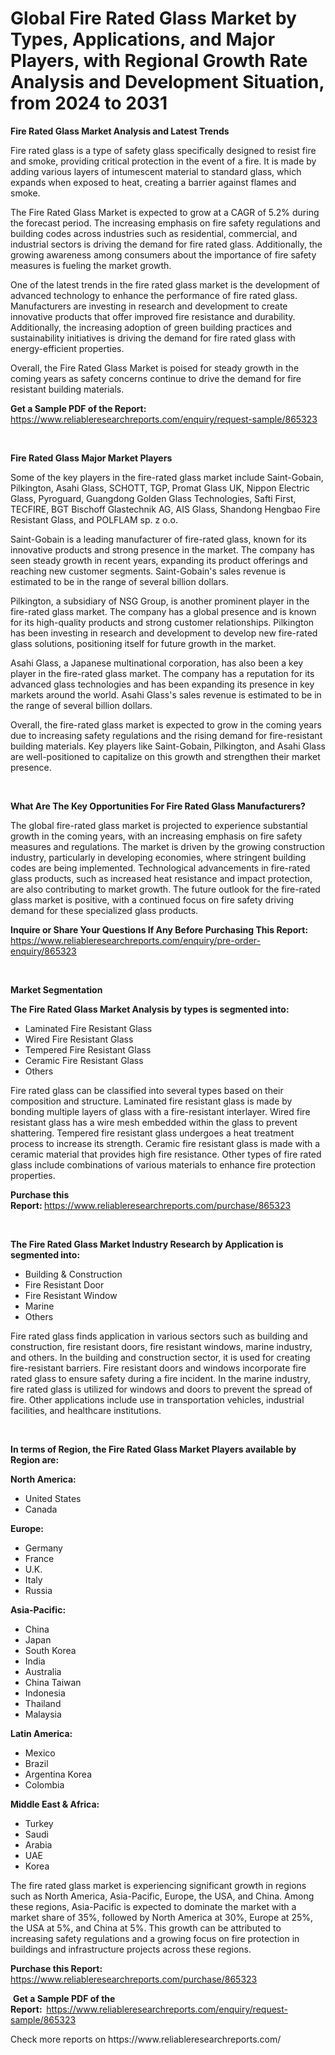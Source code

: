 <p><h1>Global Fire Rated Glass Market by Types, Applications, and Major Players, with Regional Growth Rate Analysis and Development Situation, from 2024 to 2031</h1></p><p><strong>Fire Rated Glass Market Analysis and Latest Trends</strong></p>
<p><p>Fire rated glass is a type of safety glass specifically designed to resist fire and smoke, providing critical protection in the event of a fire. It is made by adding various layers of intumescent material to standard glass, which expands when exposed to heat, creating a barrier against flames and smoke.</p><p>The Fire Rated Glass Market is expected to grow at a CAGR of 5.2% during the forecast period. The increasing emphasis on fire safety regulations and building codes across industries such as residential, commercial, and industrial sectors is driving the demand for fire rated glass. Additionally, the growing awareness among consumers about the importance of fire safety measures is fueling the market growth.</p><p>One of the latest trends in the fire rated glass market is the development of advanced technology to enhance the performance of fire rated glass. Manufacturers are investing in research and development to create innovative products that offer improved fire resistance and durability. Additionally, the increasing adoption of green building practices and sustainability initiatives is driving the demand for fire rated glass with energy-efficient properties.</p><p>Overall, the Fire Rated Glass Market is poised for steady growth in the coming years as safety concerns continue to drive the demand for fire resistant building materials.</p></p>
<p><strong>Get a Sample PDF of the Report:&nbsp;</strong> <a href="https://www.reliableresearchreports.com/enquiry/request-sample/865323">https://www.reliableresearchreports.com/enquiry/request-sample/865323</a></p>
<p>&nbsp;</p>
<p><strong>Fire Rated Glass Major Market Players</strong></p>
<p><p>Some of the key players in the fire-rated glass market include Saint-Gobain, Pilkington, Asahi Glass, SCHOTT, TGP, Promat Glass UK, Nippon Electric Glass, Pyroguard, Guangdong Golden Glass Technologies, Safti First, TECFIRE, BGT Bischoff Glastechnik AG, AIS Glass, Shandong Hengbao Fire Resistant Glass, and POLFLAM sp. z o.o.</p><p>Saint-Gobain is a leading manufacturer of fire-rated glass, known for its innovative products and strong presence in the market. The company has seen steady growth in recent years, expanding its product offerings and reaching new customer segments. Saint-Gobain's sales revenue is estimated to be in the range of several billion dollars.</p><p>Pilkington, a subsidiary of NSG Group, is another prominent player in the fire-rated glass market. The company has a global presence and is known for its high-quality products and strong customer relationships. Pilkington has been investing in research and development to develop new fire-rated glass solutions, positioning itself for future growth in the market.</p><p>Asahi Glass, a Japanese multinational corporation, has also been a key player in the fire-rated glass market. The company has a reputation for its advanced glass technologies and has been expanding its presence in key markets around the world. Asahi Glass's sales revenue is estimated to be in the range of several billion dollars.</p><p>Overall, the fire-rated glass market is expected to grow in the coming years due to increasing safety regulations and the rising demand for fire-resistant building materials. Key players like Saint-Gobain, Pilkington, and Asahi Glass are well-positioned to capitalize on this growth and strengthen their market presence.</p></p>
<p>&nbsp;</p>
<p><strong>What Are The Key Opportunities For Fire Rated Glass Manufacturers?</strong></p>
<p><p>The global fire-rated glass market is projected to experience substantial growth in the coming years, with an increasing emphasis on fire safety measures and regulations. The market is driven by the growing construction industry, particularly in developing economies, where stringent building codes are being implemented. Technological advancements in fire-rated glass products, such as increased heat resistance and impact protection, are also contributing to market growth. The future outlook for the fire-rated glass market is positive, with a continued focus on fire safety driving demand for these specialized glass products.</p></p>
<p><strong>Inquire or Share Your Questions If Any Before Purchasing This Report:</strong> <a href="https://www.reliableresearchreports.com/enquiry/pre-order-enquiry/865323">https://www.reliableresearchreports.com/enquiry/pre-order-enquiry/865323</a></p>
<p>&nbsp;</p>
<p><strong>Market Segmentation</strong></p>
<p><strong>The Fire Rated Glass Market Analysis by types is segmented into:</strong></p>
<p><ul><li>Laminated Fire Resistant Glass</li><li>Wired Fire Resistant Glass</li><li>Tempered Fire Resistant Glass</li><li>Ceramic Fire Resistant Glass</li><li>Others</li></ul></p>
<p><p>Fire rated glass can be classified into several types based on their composition and structure. Laminated fire resistant glass is made by bonding multiple layers of glass with a fire-resistant interlayer. Wired fire resistant glass has a wire mesh embedded within the glass to prevent shattering. Tempered fire resistant glass undergoes a heat treatment process to increase its strength. Ceramic fire resistant glass is made with a ceramic material that provides high fire resistance. Other types of fire rated glass include combinations of various materials to enhance fire protection properties.</p></p>
<p><strong>Purchase this Report:&nbsp;</strong><a href="https://www.reliableresearchreports.com/purchase/865323">https://www.reliableresearchreports.com/purchase/865323</a></p>
<p>&nbsp;</p>
<p><strong>The Fire Rated Glass Market Industry Research by Application is segmented into:</strong></p>
<p><ul><li>Building & Construction</li><li>Fire Resistant Door</li><li>Fire Resistant Window</li><li>Marine</li><li>Others</li></ul></p>
<p><p>Fire rated glass finds application in various sectors such as building and construction, fire resistant doors, fire resistant windows, marine industry, and others. In the building and construction sector, it is used for creating fire-resistant barriers. Fire resistant doors and windows incorporate fire rated glass to ensure safety during a fire incident. In the marine industry, fire rated glass is utilized for windows and doors to prevent the spread of fire. Other applications include use in transportation vehicles, industrial facilities, and healthcare institutions.</p></p>
<p>&nbsp;</p>
<p><strong>In terms of Region, the Fire Rated Glass Market Players available by Region are:</strong></p>
<p>
    <p> <strong> North America: </strong>
        <ul>
            <li>United States</li>
            <li>Canada</li>
        </ul>
        </p> 
    <p> <strong> Europe: </strong>
        <ul>
            <li>Germany</li>
            <li>France</li>
            <li>U.K.</li>
            <li>Italy</li>
            <li>Russia</li>
        </ul>
        </p> 
    <p> <strong> Asia-Pacific: </strong>
        <ul>
            <li>China</li>
            <li>Japan</li>
            <li>South Korea</li>
            <li>India</li>
            <li>Australia</li>
            <li>China Taiwan</li>
            <li>Indonesia</li>
            <li>Thailand</li>
            <li>Malaysia</li>
        </ul>
        </p> 
    <p> <strong> Latin America: </strong>
        <ul>
            <li>Mexico</li>
            <li>Brazil</li>
            <li>Argentina Korea</li>
            <li>Colombia</li>
        </ul>
        </p> 
    <p> <strong> Middle East & Africa: </strong>
        <ul>
            <li>Turkey</li>
            <li>Saudi</li>
            <li>Arabia</li>
            <li>UAE</li>
            <li>Korea</li>
        </ul>
    </p>
    </p>
<p><p>The fire rated glass market is experiencing significant growth in regions such as North America, Asia-Pacific, Europe, the USA, and China. Among these regions, Asia-Pacific is expected to dominate the market with a market share of 35%, followed by North America at 30%, Europe at 25%, the USA at 5%, and China at 5%. This growth can be attributed to increasing safety regulations and a growing focus on fire protection in buildings and infrastructure projects across these regions.</p></p>
<p><strong>Purchase this Report: </strong><a href="https://www.reliableresearchreports.com/purchase/865323">https://www.reliableresearchreports.com/purchase/865323</a></p>
<p>&nbsp;<strong>Get a Sample PDF of the Report:&nbsp;&nbsp;</strong><a href="https://www.reliableresearchreports.com/enquiry/request-sample/865323">https://www.reliableresearchreports.com/enquiry/request-sample/865323</a></p>
<p><strong></strong></p>
<p>Check more reports on https://www.reliableresearchreports.com/</p>